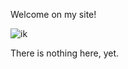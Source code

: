 Welcome on my site!

![ik](https://www.johnnyhogenbirk.nl/johnnyhogenbirk_192.png)

There is nothing here, yet.
